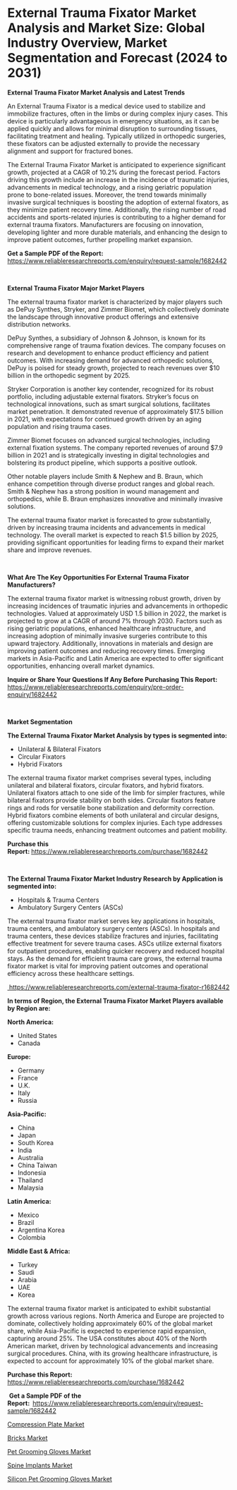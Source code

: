 <p><h1>External Trauma Fixator Market Analysis and Market Size: Global Industry Overview, Market Segmentation and Forecast (2024 to 2031)</h1></p><p><strong>External Trauma Fixator Market Analysis and Latest Trends</strong></p>
<p><p>An External Trauma Fixator is a medical device used to stabilize and immobilize fractures, often in the limbs or during complex injury cases. This device is particularly advantageous in emergency situations, as it can be applied quickly and allows for minimal disruption to surrounding tissues, facilitating treatment and healing. Typically utilized in orthopedic surgeries, these fixators can be adjusted externally to provide the necessary alignment and support for fractured bones.</p><p>The External Trauma Fixator Market is anticipated to experience significant growth, projected at a CAGR of 10.2% during the forecast period. Factors driving this growth include an increase in the incidence of traumatic injuries, advancements in medical technology, and a rising geriatric population prone to bone-related issues. Moreover, the trend towards minimally invasive surgical techniques is boosting the adoption of external fixators, as they minimize patient recovery time. Additionally, the rising number of road accidents and sports-related injuries is contributing to a higher demand for external trauma fixators. Manufacturers are focusing on innovation, developing lighter and more durable materials, and enhancing the design to improve patient outcomes, further propelling market expansion.</p></p>
<p><strong>Get a Sample PDF of the Report:&nbsp;</strong> <a href="https://www.reliableresearchreports.com/enquiry/request-sample/1682442?utm_campaign=11&utm_medium=2&utm_source=Github&utm_content=ia&utm_term=15102024&utm_id=external-trauma-fixator">https://www.reliableresearchreports.com/enquiry/request-sample/1682442</a></p>
<p>&nbsp;</p>
<p><strong>External Trauma Fixator Major Market Players</strong></p>
<p><p>The external trauma fixator market is characterized by major players such as DePuy Synthes, Stryker, and Zimmer Biomet, which collectively dominate the landscape through innovative product offerings and extensive distribution networks. </p><p>DePuy Synthes, a subsidiary of Johnson & Johnson, is known for its comprehensive range of trauma fixation devices. The company focuses on research and development to enhance product efficiency and patient outcomes. With increasing demand for advanced orthopedic solutions, DePuy is poised for steady growth, projected to reach revenues over $10 billion in the orthopedic segment by 2025.</p><p>Stryker Corporation is another key contender, recognized for its robust portfolio, including adjustable external fixators. Stryker’s focus on technological innovations, such as smart surgical solutions, facilitates market penetration. It demonstrated revenue of approximately $17.5 billion in 2021, with expectations for continued growth driven by an aging population and rising trauma cases.</p><p>Zimmer Biomet focuses on advanced surgical technologies, including external fixation systems. The company reported revenues of around $7.9 billion in 2021 and is strategically investing in digital technologies and bolstering its product pipeline, which supports a positive outlook.</p><p>Other notable players include Smith & Nephew and B. Braun, which enhance competition through diverse product ranges and global reach. Smith & Nephew has a strong position in wound management and orthopedics, while B. Braun emphasizes innovative and minimally invasive solutions.</p><p>The external trauma fixator market is forecasted to grow substantially, driven by increasing trauma incidents and advancements in medical technology. The overall market is expected to reach $1.5 billion by 2025, providing significant opportunities for leading firms to expand their market share and improve revenues.</p></p>
<p>&nbsp;</p>
<p><strong>What Are The Key Opportunities For External Trauma Fixator Manufacturers?</strong></p>
<p><p>The external trauma fixator market is witnessing robust growth, driven by increasing incidences of traumatic injuries and advancements in orthopedic technologies. Valued at approximately USD 1.5 billion in 2022, the market is projected to grow at a CAGR of around 7% through 2030. Factors such as rising geriatric populations, enhanced healthcare infrastructure, and increasing adoption of minimally invasive surgeries contribute to this upward trajectory. Additionally, innovations in materials and design are improving patient outcomes and reducing recovery times. Emerging markets in Asia-Pacific and Latin America are expected to offer significant opportunities, enhancing overall market dynamics.</p></p>
<p><strong>Inquire or Share Your Questions If Any Before Purchasing This Report:</strong> <a href="https://www.reliableresearchreports.com/enquiry/pre-order-enquiry/1682442?utm_campaign=11&utm_medium=2&utm_source=Github&utm_content=ia&utm_term=15102024&utm_id=external-trauma-fixator">https://www.reliableresearchreports.com/enquiry/pre-order-enquiry/1682442</a></p>
<p>&nbsp;</p>
<p><strong>Market Segmentation</strong></p>
<p><strong>The External Trauma Fixator Market Analysis by types is segmented into:</strong></p>
<p><ul><li>Unilateral & Bilateral Fixators</li><li>Circular Fixators</li><li>Hybrid Fixators</li></ul></p>
<p><p>The external trauma fixator market comprises several types, including unilateral and bilateral fixators, circular fixators, and hybrid fixators. Unilateral fixators attach to one side of the limb for simpler fractures, while bilateral fixators provide stability on both sides. Circular fixators feature rings and rods for versatile bone stabilization and deformity correction. Hybrid fixators combine elements of both unilateral and circular designs, offering customizable solutions for complex injuries. Each type addresses specific trauma needs, enhancing treatment outcomes and patient mobility.</p></p>
<p><strong>Purchase this Report:&nbsp;</strong><a href="https://www.reliableresearchreports.com/purchase/1682442?utm_campaign=11&utm_medium=2&utm_source=Github&utm_content=ia&utm_term=15102024&utm_id=external-trauma-fixator">https://www.reliableresearchreports.com/purchase/1682442</a></p>
<p>&nbsp;</p>
<p><strong>The External Trauma Fixator Market Industry Research by Application is segmented into:</strong></p>
<p><ul><li>Hospitals & Trauma Centers</li><li>Ambulatory Surgery Centers (ASCs)</li></ul></p>
<p><p>The external trauma fixator market serves key applications in hospitals, trauma centers, and ambulatory surgery centers (ASCs). In hospitals and trauma centers, these devices stabilize fractures and injuries, facilitating effective treatment for severe trauma cases. ASCs utilize external fixators for outpatient procedures, enabling quicker recovery and reduced hospital stays. As the demand for efficient trauma care grows, the external trauma fixator market is vital for improving patient outcomes and operational efficiency across these healthcare settings.</p></p>
<p><a href="https://www.reliableresearchreports.com/external-trauma-fixator-r1682442?utm_campaign=11&utm_medium=2&utm_source=Github&utm_content=ia&utm_term=15102024&utm_id=external-trauma-fixator">&nbsp;https://www.reliableresearchreports.com/external-trauma-fixator-r1682442</a></p>
<p><strong>In terms of Region, the External Trauma Fixator Market Players available by Region are:</strong></p>
<p>
    <p> <strong> North America: </strong>
        <ul>
            <li>United States</li>
            <li>Canada</li>
        </ul>
        </p> 
    <p> <strong> Europe: </strong>
        <ul>
            <li>Germany</li>
            <li>France</li>
            <li>U.K.</li>
            <li>Italy</li>
            <li>Russia</li>
        </ul>
        </p> 
    <p> <strong> Asia-Pacific: </strong>
        <ul>
            <li>China</li>
            <li>Japan</li>
            <li>South Korea</li>
            <li>India</li>
            <li>Australia</li>
            <li>China Taiwan</li>
            <li>Indonesia</li>
            <li>Thailand</li>
            <li>Malaysia</li>
        </ul>
        </p> 
    <p> <strong> Latin America: </strong>
        <ul>
            <li>Mexico</li>
            <li>Brazil</li>
            <li>Argentina Korea</li>
            <li>Colombia</li>
        </ul>
        </p> 
    <p> <strong> Middle East & Africa: </strong>
        <ul>
            <li>Turkey</li>
            <li>Saudi</li>
            <li>Arabia</li>
            <li>UAE</li>
            <li>Korea</li>
        </ul>
    </p>
    </p>
<p><p>The external trauma fixator market is anticipated to exhibit substantial growth across various regions. North America and Europe are projected to dominate, collectively holding approximately 60% of the global market share, while Asia-Pacific is expected to experience rapid expansion, capturing around 25%. The USA constitutes about 40% of the North American market, driven by technological advancements and increasing surgical procedures. China, with its growing healthcare infrastructure, is expected to account for approximately 10% of the global market share.</p></p>
<p><strong>Purchase this Report: </strong><a href="https://www.reliableresearchreports.com/purchase/1682442?utm_campaign=11&utm_medium=2&utm_source=Github&utm_content=ia&utm_term=15102024&utm_id=external-trauma-fixator">https://www.reliableresearchreports.com/purchase/1682442</a></p>
<p>&nbsp;<strong>Get a Sample PDF of the Report:&nbsp;&nbsp;</strong><a href="https://www.reliableresearchreports.com/enquiry/request-sample/1682442?utm_campaign=11&utm_medium=2&utm_source=Github&utm_content=ia&utm_term=15102024&utm_id=external-trauma-fixator">https://www.reliableresearchreports.com/enquiry/request-sample/1682442</a></p>
<p><strong></strong></p>
<p><p><a href="https://github.com/lawriesievelwij/Market-Research-Report-List-1/blob/main/compression-plate-market.md?utm_campaign=11&utm_medium=2&utm_source=Github&utm_content=ia&utm_term=15102024&utm_id=external-trauma-fixator">Compression Plate Market</a></p><p><a href="https://www.linkedin.com/pulse/bricks-market-emerging-trends-future-prospects-period-1q5sc?trk=public_post_embed_feed-article-content&utm_campaign=11&utm_medium=2&utm_source=Github&utm_content=ia&utm_term=15102024&utm_id=external-trauma-fixator">Bricks Market</a></p><p><a href="https://www.linkedin.com/pulse/pet-grooming-gloves-market-size-share-analysis-growth-dgmic?trk=public_post_embed_feed-article-content&utm_campaign=11&utm_medium=2&utm_source=Github&utm_content=ia&utm_term=15102024&utm_id=external-trauma-fixator">Pet Grooming Gloves Market</a></p><p><a href="https://github.com/ambertqocronceb/Market-Research-Report-List-1/blob/main/spine-implants-market.md?utm_campaign=11&utm_medium=2&utm_source=Github&utm_content=ia&utm_term=15102024&utm_id=external-trauma-fixator">Spine Implants Market</a></p><p><a href="https://www.linkedin.com/pulse/global-silicon-pet-grooming-gloves-market-trends-insights-kdxkc?trk=public_post_embed_feed-article-content&utm_campaign=11&utm_medium=2&utm_source=Github&utm_content=ia&utm_term=15102024&utm_id=external-trauma-fixator">Silicon Pet Grooming Gloves Market</a></p></p>